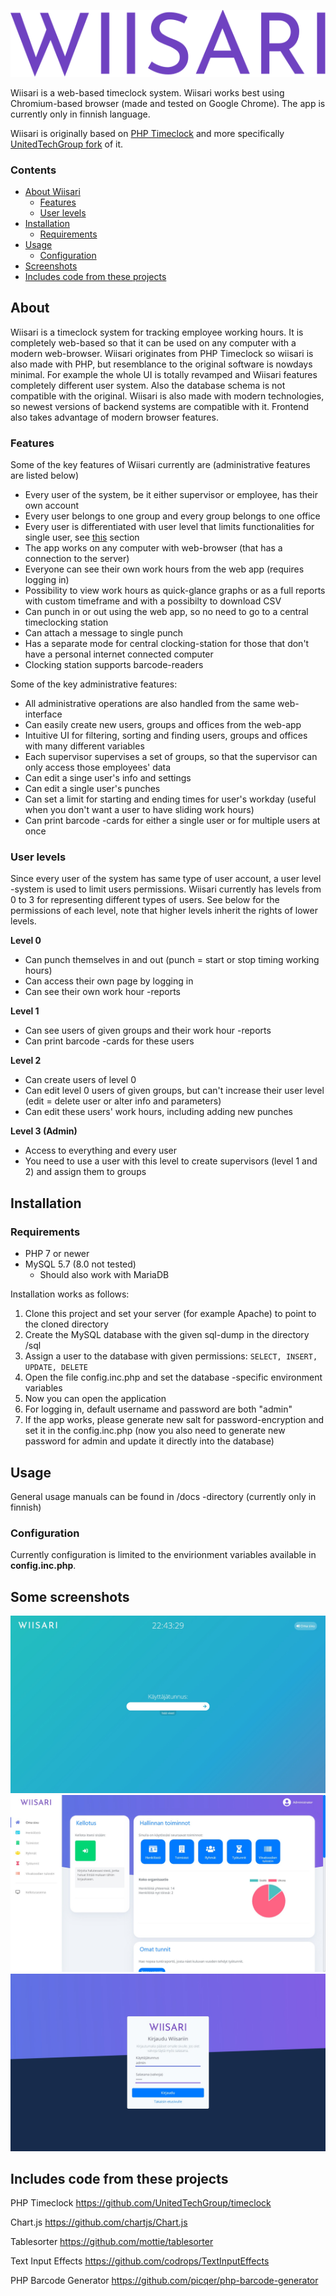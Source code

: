 ![WIISARI](/docs/readme-images/wiisari-logo.svg?raw=true&sanitize=true)

Wiisari is a web-based timeclock system. Wiisari works best using Chromium-based browser (made and tested on Google Chrome).
The app is currently only in finnish language.

Wiisari is originally based on [PHP Timeclock](http://timeclock.sourceforge.net/) and more specifically [UnitedTechGroup fork](https://github.com/UnitedTechGroup/timeclock) of it.

### Contents
- [About Wiisari](#about)
  - [Features](#features)
  - [User levels](#user-levels)
- [Installation](#installation)
  - [Requirements](#requirements)
- [Usage](#usage)
  - [Configuration](#configuration)
- [Screenshots](#some-screenshots)
- [Includes code from these projects](#includes-code-from-these-projects)

## About
Wiisari is a timeclock system for tracking employee working hours. It is completely web-based so that it can be used on any computer with a modern web-browser. Wiisari originates from PHP Timeclock so wiisari is also made with PHP, but resemblance to the original software is nowdays minimal. For example the whole UI is totally revamped and Wiisari features completely different user system. Also the database schema is not compatible with the original. Wiisari is also made with modern technologies, so newest versions of backend systems are compatible with it. Frontend also takes advantage of modern browser features.

### Features
Some of the key features of Wiisari currently are (administrative features are listed below)
- Every user of the system, be it either supervisor or employee, has their own account
- Every user belongs to one group and every group belongs to one office
- Every user is differentiated with user level that limits functionalities for single user, see [this](#user-levels) section
- The app works on any computer with web-browser (that has a connection to the server)
- Everyone can see their own work hours from the web app (requires logging in)
- Possibility to view work hours as quick-glance graphs or as a full reports with custom timeframe and with a possibilty to download CSV
- Can punch in or out using the web app, so no need to go to a central timeclocking station
- Can attach a message to single punch
- Has a separate mode for central clocking-station for those that don't have a personal internet connected computer
- Clocking station supports barcode-readers

Some of the key administrative features:
- All administrative operations are also handled from the same web-interface
- Can easily create new users, groups and offices from the web-app
- Intuitive UI for filtering, sorting and finding users, groups and offices with many different variables
- Each supervisor supervises a set of groups, so that the supervisor can only access those employees' data
- Can edit a singe user's info and settings
- Can edit a single user's punches
- Can set a limit for starting and ending times for user's workday (useful when you don't want a user to have sliding work hours)
- Can print barcode -cards for either a single user or for multiple users at once

### User levels
Since every user of the system has same type of user account, a user level -system is used to limit users permissions. Wiisari currently has levels from 0 to 3 for representing different types of users. See below for the permissions of each level, note that higher levels inherit the rights of lower levels.

**Level 0**
- Can punch themselves in and out (punch = start or stop timing working hours)
- Can access their own page by logging in
- Can see their own work hour -reports

**Level 1**
- Can see users of given groups and their work hour -reports
- Can print barcode -cards for these users

**Level 2**
- Can create users of level 0
- Can edit level 0 users of given groups, but can't increase their user level (edit = delete user or alter info and parameters)
- Can edit these users' work hours, including adding new punches

**Level 3 (Admin)**
- Access to everything and every user
- You need to use a user with this level to create supervisors (level 1 and 2) and assign them to groups

## Installation
### Requirements
- PHP 7 or newer
- MySQL 5.7 (8.0 not tested)
  - Should also work with MariaDB
  
Installation works as follows:
1. Clone this project and set your server (for example Apache) to point to the cloned directory
2. Create the MySQL database with the given sql-dump in the directory /sql
3. Assign a user to the database with given permissions: `SELECT, INSERT, UPDATE, DELETE`
4. Open the file config.inc.php and set the database -specific environment variables
5. Now you can open the application
6. For logging in, default username and password are both "admin"
7. If the app works, please generate new salt for password-encryption and set it in the config.inc.php (now you also need to generate new password for admin and update it directly into the database)

## Usage
General usage manuals can be found in /docs -directory (currently only in finnish)
### Configuration
Currently configuration is limited to the envirionment variables available in **config.inc.php**.

## Some screenshots
![Clocking station](/docs/readme-images/wiisari-screen1.jpg?raw=true)
![User's own view](/docs/readme-images/wiisari-screen2.jpg?raw=true)
![Login screen](/docs/readme-images/wiisari-screen3.jpg?raw=true)

## Includes code from these projects
PHP Timeclock
https://github.com/UnitedTechGroup/timeclock

Chart.js
https://github.com/chartjs/Chart.js

Tablesorter
https://github.com/mottie/tablesorter

Text Input Effects
https://github.com/codrops/TextInputEffects

PHP Barcode Generator
https://github.com/picqer/php-barcode-generator
